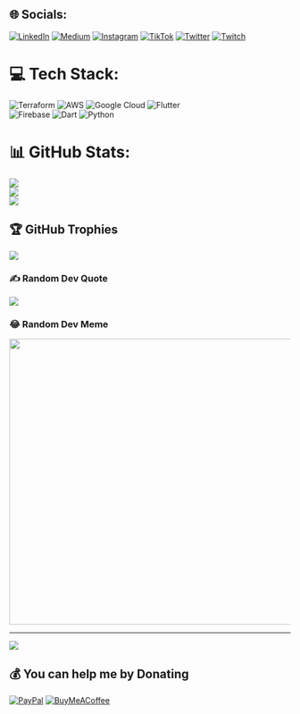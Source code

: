 
## 🌐 Socials:
[![LinkedIn](https://img.shields.io/badge/LinkedIn-%230077B5.svg?logo=linkedin&logoColor=white)](https://linkedin.com/in/louis-philip-shahim-59a55097) 
[![Medium](https://img.shields.io/badge/Medium-12100E?logo=medium&logoColor=white)](https://medium.com/@louisphilipshahim) 
[![Instagram](https://img.shields.io/badge/Instagram-%23E4405F.svg?logo=Instagram&logoColor=white)](https://instagram.com/louisphilip_s) 
[![TikTok](https://img.shields.io/badge/TikTok-%23000000.svg?logo=TikTok&logoColor=white)](https://tiktok.com/@louisphilip_s) 
[![Twitter](https://img.shields.io/badge/Twitter-%231DA1F2.svg?logo=Twitter&logoColor=white)](https://twitter.com/louisphilip_s) 
[![Twitch](https://img.shields.io/badge/Twitch-%239146FF.svg?logo=Twitch&logoColor=white)](https://twitch.tv/louisphilip_s) 

# 💻 Tech Stack:
![Terraform](https://img.shields.io/badge/terraform-%235835CC.svg?style=for-the-badge&logo=terraform&logoColor=white) 
![AWS](https://img.shields.io/badge/AWS-%23FF9900.svg?style=for-the-badge&logo=amazon-aws&logoColor=white) 
![Google Cloud](https://img.shields.io/badge/Google%20Cloud-%234285F4.svg?style=for-the-badge&logo=google-cloud&logoColor=white) 
![Flutter](https://img.shields.io/badge/Flutter-%2302569B.svg?style=for-the-badge&logo=Flutter&logoColor=white)  
![Firebase](https://img.shields.io/badge/firebase-%23039BE5.svg?style=for-the-badge&logo=firebase) 
![Dart](https://img.shields.io/badge/dart-%230175C2.svg?style=for-the-badge&logo=dart&logoColor=white) 
![Python](https://img.shields.io/badge/python-3670A0?style=for-the-badge&logo=python&logoColor=ffdd54)
# 📊 GitHub Stats:
![](https://github-readme-stats.vercel.app/api?username=louisphilip&theme=dark&hide_border=false&include_all_commits=false&count_private=false)<br/>
![](https://github-readme-streak-stats.herokuapp.com/?user=louisphilip&theme=dark&hide_border=false)<br/>
![](https://github-readme-stats.vercel.app/api/top-langs/?username=louisphilip&theme=dark&hide_border=false&include_all_commits=false&count_private=false&layout=compact)

## 🏆 GitHub Trophies
![](https://github-profile-trophy.vercel.app/?username=louisphilip&theme=algolia&no-frame=false&no-bg=true&margin-w=4)

### ✍️ Random Dev Quote
![](https://quotes-github-readme.vercel.app/api?type=vetical&theme=light)

### 😂 Random Dev Meme
<img src="https://random-memer.herokuapp.com/" width="512px"/>

---
[![](https://visitcount.itsvg.in/api?id=louisphilip&icon=0&color=0)](https://visitcount.itsvg.in)

  ## 💰 You can help me by Donating
  [![PayPal](https://img.shields.io/badge/PayPal-00457C?style=for-the-badge&logo=paypal&logoColor=white)](https://paypal.me/lpshahim) 
  [![BuyMeACoffee](https://img.shields.io/badge/Buy%20Me%20a%20Coffee-ffdd00?style=for-the-badge&logo=buy-me-a-coffee&logoColor=black)](https://buymeacoffee.com/louisphilip) 

  <!-- Proudly created with GPRM ( https://gprm.itsvg.in ) -->
  
